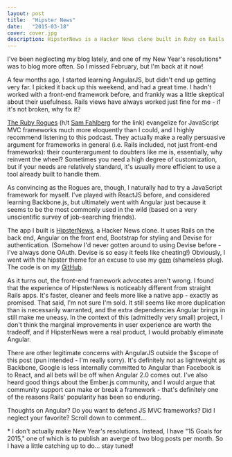 ```yaml
---
layout: post
title:  "Hipster News"
date:   "2015-03-18"
cover: cover.jpg
description: HipsterNews is a Hacker News clone built in Ruby on Rails and AngularJS, with Devise authentication.
---
```


I've been neglecting my blog lately, and one of my New Year's resolutions* was to blog more often. So I missed February, but I'm back at it now!

A few months ago, I started learning AngularJS, but didn't end up getting very far. I picked it back up this weekend, and had a great time. I hadn't worked with a front-end framework before, and frankly was a little skeptical about their usefulness. Rails views have always worked just fine for me - if it's not broken, why fix it?

[The Ruby Rogues][rubyrogues] (h/t [Sam Fahlberg][sam] for the link) evangelize for JavaScript MVC frameworks much more eloquently than I could, and I highly recommend listening to this podcast. They actually make a really persuasive argument for frameworks in general (i.e. Rails included, not just front-end frameworks): their counterargument to doubters like me is, essentially, why reinvent the wheel? Sometimes you need a high degree of customization, but if your needs are relatively standard, it's usually more efficient to use a tool already built to handle them.

[rubyrogues]: http://devchat.tv/ruby-rogues/189-rr-choosing-a-javascript-mvc-framework-with-craig-mckeachie-
[sam]: http://www.samfahlberg.com/

As convincing as the Rogues are, though, I naturally had to try a JavaScript framework for myself. I've played with ReactJS before, and considered learning Backbone.js, but ultimately went with Angular just because it seems to be the most commonly used in the wild (based on a very unscientific survey of job-searching friends).

The app I built is [HipsterNews][hn], a Hacker News clone. It uses Rails on the back end, Angular on the front end, Bootstrap for styling and Devise for authentication. (Somehow I'd never gotten around to using Devise before - I've always done OAuth. Devise is so easy it feels like cheating!) Obviously, I went with the hipster theme for an excuse to use my [gem][fauxster] (shameless plug). The code is on my [GitHub][gh].

As it turns out, the front-end framework advocates aren't wrong. I found that the experience of HipsterNews is noticeably different from straight Rails apps. It's faster, cleaner and feels more like a native app - exactly as promised. That said, I'm not sure I'm sold. It still seems like more duplication than is necessarily warranted, and the extra dependencies Angular brings in still make me uneasy. In the context of this (admittedly very small) project, I don't think the marginal improvements in user experience are worth the tradeoff, and if HipsterNews were a real product, I would probably eliminate Angular.

[hn]: http://hipsternews.herokuapp.com
[fauxster]: http://rubygems.org/gems/fauxster
[gh]: https://github.com/mhuerster/hipsternews


There are other legitimate concerns with AngularJS outside the $scope of this post (pun intended - I'm really sorry). It's definitely not as lightweight as Backbone, Google is less internally committed to Angular than Facebook is to React, and all bets will be off when Angular 2.0 comes out. I've also heard good things about the Ember.js community, and I would argue that community support can make or break a framework - that's definitely one of the reasons Rails' popularity has been so enduring.

Thoughts on Angular? Do you want to defend JS MVC frameworks? Did I neglect your favorite? Scroll down to comment...

\* I don't actually make New Year's resolutions. Instead, I have "15 Goals for 2015," one of which is to publish an averge of two blog posts per month. So I have a little catching up to do... stay tuned!